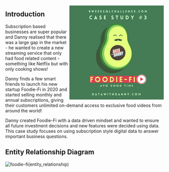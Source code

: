 <a href="https://8weeksqlchallenge.com/case-study-3/"> <img align="right" width="300" height="300" src="https://github.com/ChrisF03/Danny-Ma-SQL-Case-Studies-/blob/main/Solutions/Case%20Study%20%233%20-%20Foodie-Fi/3.png"></a>

## Introduction
Subscription based businesses are super popular and Danny realised that there was a large gap in the market - he wanted to create a new streaming service that only had food related content - something like Netflix but with only cooking shows!

Danny finds a few smart friends to launch his new startup Foodie-Fi in 2020 and started selling monthly and annual subscriptions, giving their customers unlimited on-demand access to exclusive food videos from around the world!

Danny created Foodie-Fi with a data driven mindset and wanted to ensure all future investment decisions and new features were decided using data. This case study focuses on using subscription style digital data to answer important business questions.

## Entity Relationship Diagram
![foodie-fi(entity_relationship)](https://github.com/ChrisF03/Danny-Ma-SQL-Case-Studies-/assets/103148784/37d1260c-4b8c-4205-a8fb-748c5986d184)
